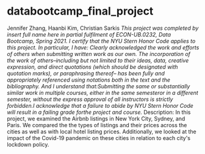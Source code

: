 # databootcamp_final_project
Jennifer Zhang, Haanbi Kim, Christian Sarkis
*This project was completed by insert full name here in partial fulfilment of ECON-UB.0232,
Data Bootcamp, Spring 2021. I certify that the NYU Stern Honor Code applies to this project. In particular, I have: Clearly acknowledged the work and efforts of others when submitting written work as our own. The incorporation of the work of others–including but not limited to their ideas, data, creative expression, and direct quotations (which should be designated with quotation marks), or paraphrasing thereof– has been fully and appropriately referenced using notations both in the text and the bibliography. And I understand that:Submitting the same or substantially similar work in multiple courses, either in the same semesteror in a different semester, without the express approval of all instructors is strictly forbidden.I acknowledge that a failure to abide by NYU Stern Honor Code will result in a failing grade forthe project and course.*
Description: In this project, we examined the Airbnb listings in New York City, Sydney, and Paris. We compared the the types of listings and their prices across the cities as well as with local hotel listing prices. Additionally, we looked at the impact of the Covid-19 pandemic on these cities in relation to each city's lockdown policy. 

